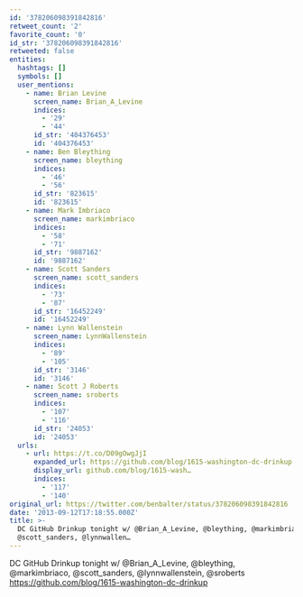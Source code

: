 ```yaml
---
id: '378206098391842816'
retweet_count: '2'
favorite_count: '0'
id_str: '378206098391842816'
retweeted: false
entities:
  hashtags: []
  symbols: []
  user_mentions:
    - name: Brian Levine
      screen_name: Brian_A_Levine
      indices:
        - '29'
        - '44'
      id_str: '404376453'
      id: '404376453'
    - name: Ben Bleything
      screen_name: bleything
      indices:
        - '46'
        - '56'
      id_str: '823615'
      id: '823615'
    - name: Mark Imbriaco
      screen_name: markimbriaco
      indices:
        - '58'
        - '71'
      id_str: '9887162'
      id: '9887162'
    - name: Scott Sanders
      screen_name: scott_sanders
      indices:
        - '73'
        - '87'
      id_str: '16452249'
      id: '16452249'
    - name: Lynn Wallenstein
      screen_name: LynnWallenstein
      indices:
        - '89'
        - '105'
      id_str: '3146'
      id: '3146'
    - name: Scott J Roberts
      screen_name: sroberts
      indices:
        - '107'
        - '116'
      id_str: '24053'
      id: '24053'
  urls:
    - url: https://t.co/D09gOwgJjI
      expanded_url: https://github.com/blog/1615-washington-dc-drinkup
      display_url: github.com/blog/1615-wash…
      indices:
        - '117'
        - '140'
original_url: https://twitter.com/benbalter/status/378206098391842816
date: '2013-09-12T17:18:55.000Z'
title: >-
  DC GitHub Drinkup tonight w/ @Brian_A_Levine, @bleything, @markimbriaco,
  @scott_sanders, @lynnwallen…
---
```


DC GitHub Drinkup tonight w/ @Brian_A_Levine, @bleything, @markimbriaco, @scott_sanders, @lynnwallenstein, @sroberts https://github.com/blog/1615-washington-dc-drinkup